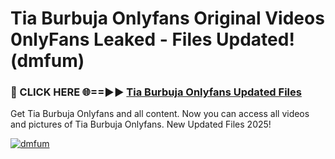 # Tia Burbuja Onlyfans Original Videos 0nlyFans Leaked - Files Updated! (dmfum)

<h3>🔴 CLICK HERE 🌐==►► <a href="https://tinyurl.com/2m67pmp6" rel="nofollow">Tia Burbuja Onlyfans Updated Files</a></h3>

Get Tia Burbuja Onlyfans and all content. Now you can access all videos and pictures of Tia Burbuja Onlyfans. New Updated Files 2025!

[![dmfum](https://i.imgur.com/H4QAA4z.gif)](https://tinyurl.com/2m67pmp6)